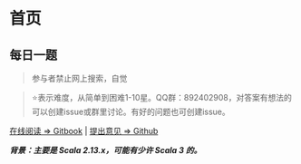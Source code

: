 # 首页

## 每日一题

> 参与者禁止网上搜索，自觉

> ⭐️表示难度，从简单到困难1-10星。QQ群：892402908，对答案有想法的可以创建issue或群里讨论。有好的问题也可创建issue。

[在线阅读 => Gitbook](https://dreamylost.gitbook.io/question4scala/) | [提出意见 => Github](https://github.com/jxnu-liguobin/question4scala)

_**背景：主要是 Scala 2.13.x，可能有少许 Scala 3 的。**_
